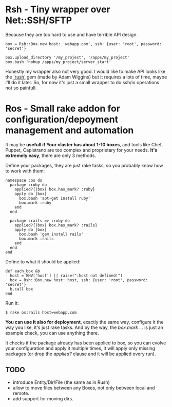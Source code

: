 # Rsh - Tiny wrapper over Net::SSH/SFTP

Because they are too hard to use and have terrible API design.

    box = Rsh::Box.new host: 'webapp.com', ssh: {user: 'root', password: 'secret'}

    box.upload_directory '/my_project', '/apps/my_project'
    box.bash 'nohup /apps/my_project/server_start'
  
Honestly my wrapper also not very good. I would like to make API looks like the ['rush'][rush] gem (made by Adam Wiggins)
but it requires a lots of time, maybe I'll do it later.
So, for now it's just a small wrapper to do ssh/io operations not so painfull.

# Ros - Small rake addon for configuration/depoyment management and automation

It may be **usefull if Your claster has about 1-10 boxes**, and tools like Chef, Puppet, Capistrano are too complex and proprietary for your needs.
**It's extremely easy**, there are only 3 methods.

Define your packages, they are just rake tasks, so you probably know how to work with them:

    namespace :os do
      package :ruby do
        applied?{|box| box.has_mark? :ruby}
        apply do |box| 
          box.bash 'apt-get install ruby'
          box.mark :ruby
        end
      end

      package :rails => :ruby do
        applied?{|box| box.has_mark? :rails}
        apply do |box| 
          box.bash 'gem install rails'
          box.mark :rails
        end
      end
    end
    
Define to what it should be applied:

    def each_box &b
      host = ENV['host'] || raise(":host not defined!")
      box = Rsh::Box.new host: host, ssh: {user: 'root', password: 'secret'}
      b.call box
    end
    
Run it:

    $ rake os:rails host=webapp.com
    
**You can use it also for deployment**, exactly the same way, configure it the way you like, it's just rake 
tasks. And by the way, the *box.mark ...* is just an example check, you can use anything there.

It checks if the package already has been applied to box, so you can evolve your configuration and apply 
it multiple times, it will apply only missing packages (or drop the *applied?* clause and it will be applied every run).

## TODO

- introduce Entity/Dir/File (the same as in Rush)
- allow to move files between any Boxes, not only between local and remote.
- add support for moving dirs.


[rush]: http://github.com/adamwiggins/rush